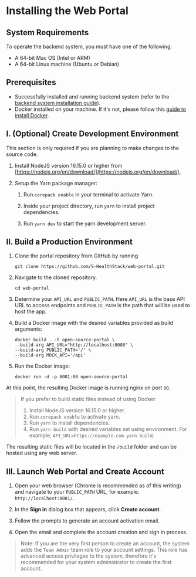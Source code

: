 
# Installing the Web Portal

## System Requirements

To operate the backend system, you must have one of the following:

- A 64-bit Mac OS (Intel or ARM)
- A 64-bit Linux machine (Ubuntu or Debian)

## Prerequisites

- Successfully installed and running backend system (refer to the [backend system installation guide](install-backend.md)).
- Docker installed on your machine. If it's not, please follow this [guide to install Docker](https://docs.docker.com/get-docker/).

## I. (Optional) Create Development Environment

This section is only required if you are planning to make changes to the source code.

1. Install NodeJS version 16.15.0 or higher from [https://nodejs.org/en/download/](https://nodejs.org/en/download/).

2. Setup the Yarn package manager:

    1. Run `corepack enable` in your terminal to activate Yarn.

    2. Inside your project directory, run `yarn` to install project dependencies.

    3. Run `yarn dev` to start the yarn development server.

## II. Build a Production Environment

1. Clone the portal repository from GitHub by running 

    ```
    git clone https://github.com/S-HealthStack/web-portal.git
    ```

2. Navigate to the cloned repository.

    ```
    cd web-portal
    ```

3. Determine your `API_URL` and `PUBLIC_PATH`. Here `API_URL` is the base API URL to access endpoints and `PUBLIC_PATH` is the path that will be used to host the app.

4. Build a Docker image with the desired variables provided as build arguments:

    ```
    docker build . -t open-source-portal \
    --build-arg API_URL="http://localhost:8080" \
    --build-arg PUBLIC_PATH='/' \
    --build-arg MOCK_API='/api'
    ```

5. Run the Docker image:

    ```
    docker run -d -p 8081:80 open-source-portal
    ```

At this point, the resulting Docker image is running nginx on port `80`.

> If you prefer to build static files instead of using Docker:
>
> 1. Install NodeJS version 16.15.0 or higher.
> 2. Run `corepack enable` to activate yarn.
> 3. Run `yarn` to install dependencies.
> 4. Run `yarn build` with desired variables set using environment. For example, `API_URL=https://example.com yarn build`.

The resulting static files will be located in the `/build` folder and can be hosted using any web server.

## III. Launch Web Portal and Create Account

1. Open your web browser (Chrome is recommended as of this writing) and navigate to your `PUBLIC_PATH` URL, for example: `http://localhost:8081/`.

2. In the **Sign in** dialog box that appears, click **Create account**.

3. Follow the prompts to generate an account activation email.

4. Open the email and complete the account creation and sign in process.

> Note: If you are the very first person to create an account, the system adds the `Team Admin` team role to your account settings. This role has advanced access privileges to the system, therefore it's recommended for your system administrator to create the first account.

